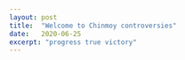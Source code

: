 ```yaml
---
layout: post
title:  "Welcome to Chinmoy controversies"
date:   2020-06-25
excerpt: "progress true victory"
---
```

